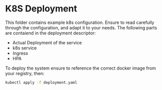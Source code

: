 # K8S Deployment

This folder contains example k8s configuration. Ensure to read carefully
through the configuration, and adapt it to your needs. The following
parts are contaiend in the deployment descriptor:
- Actual Deployment of the service
- k8s service
- Ingress
- HPA

To deploy the system ensure to reference the correct docker image from your registry, then:
```bash
kubectl apply -f deployment.yaml
```
